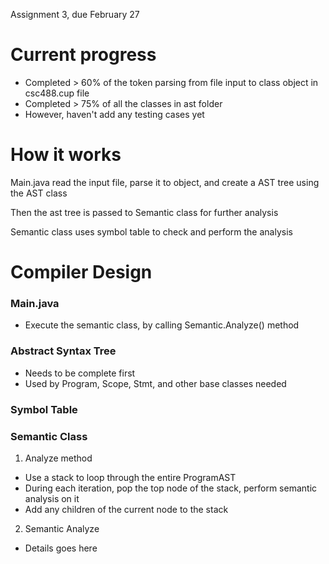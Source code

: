 Assignment 3, due February 27
# Current progress
* Completed > 60% of the token parsing from file input to class object in csc488.cup file
* Completed > 75% of all the classes in ast folder
* However, haven't add any testing cases yet

# How it works
Main.java read the input file, parse it to object, and create a AST tree using the AST class

Then the ast tree is passed to Semantic class for further analysis

Semantic class uses symbol table to check and perform the analysis

# Compiler Design
### Main.java
* Execute the semantic class, by calling Semantic.Analyze() method

### Abstract Syntax Tree
  * Needs to be complete first
  * Used by Program, Scope, Stmt, and other base classes needed

### Symbol Table

### Semantic Class

1. Analyze method
  * Use a stack to loop through the entire ProgramAST 
  * During each iteration, pop the top node of the stack, perform semantic analysis on it
  * Add any children of the current node to the stack

2. Semantic Analyze
  * Details goes here
